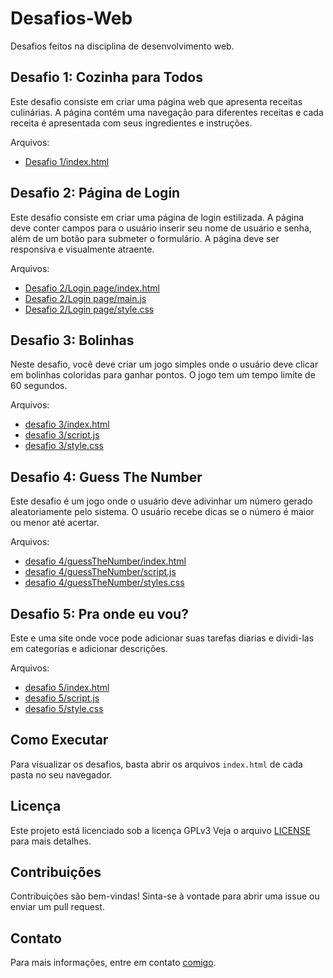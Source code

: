 # Desafios-Web

Desafios feitos na disciplina de desenvolvimento web.

## Desafio 1: Cozinha para Todos

Este desafio consiste em criar uma página web que apresenta receitas culinárias. A página contém uma navegação para diferentes receitas e cada receita é apresentada com seus ingredientes e instruções.

Arquivos:
- [Desafio 1/index.html](Desafio%201/index.html)

## Desafio 2: Página de Login

Este desafio consiste em criar uma página de login estilizada. A página deve conter campos para o usuário inserir seu nome de usuário e senha, além de um botão para submeter o formulário. A página deve ser responsiva e visualmente atraente.

Arquivos:
- [Desafio 2/Login page/index.html](Desafio%202/Login%20page/index.html)
- [Desafio 2/Login page/main.js](Desafio%202/Login%20page/main.js)
- [Desafio 2/Login page/style.css](Desafio%202/Login%20page/style.css)

## Desafio 3: Bolinhas

Neste desafio, você deve criar um jogo simples onde o usuário deve clicar em bolinhas coloridas para ganhar pontos. O jogo tem um tempo limite de 60 segundos.

Arquivos:
- [desafio 3/index.html](desafio%203/index.html)
- [desafio 3/script.js](desafio%203/script.js)
- [desafio 3/style.css](desafio%203/style.css)

## Desafio 4: Guess The Number

Este desafio é um jogo onde o usuário deve adivinhar um número gerado aleatoriamente pelo sistema. O usuário recebe dicas se o número é maior ou menor até acertar.

Arquivos:
- [desafio 4/guessTheNumber/index.html](desafio%204/guessTheNumber/index.html)
- [desafio 4/guessTheNumber/script.js](desafio%204/guessTheNumber/script.js)
- [desafio 4/guessTheNumber/styles.css](desafio%204/guessTheNumber/styles.css)

## Desafio 5: Pra onde eu vou?

Este e uma site onde voce pode adicionar suas tarefas diarias  e dividi-las em categorias e adicionar descrições.

Arquivos:
- [desafio 5/index.html](desafio%205/index.html)
- [desafio 5/script.js](desafio%205/script.js)
- [desafio 5/style.css](desafio%205/style.css)

## Como Executar

Para visualizar os desafios, basta abrir os arquivos `index.html` de cada pasta no seu navegador.

## Licença

Este projeto está licenciado sob a licença GPLv3 Veja o arquivo [LICENSE](LICENSE) para mais detalhes.

## Contribuições

Contribuições são bem-vindas! Sinta-se à vontade para abrir uma issue ou enviar um pull request.

## Contato

Para mais informações, entre em contato [comigo](https://github.com/FelpLiet).